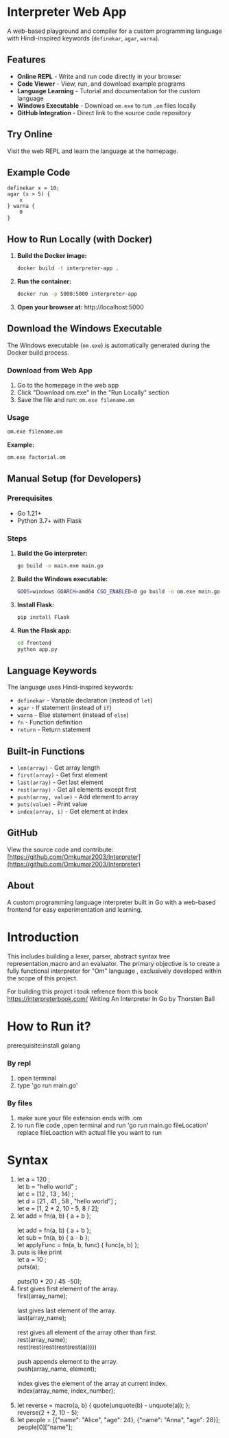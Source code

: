 # Interpreter Web App

A web-based playground and compiler for a custom programming language with Hindi-inspired keywords (`definekar`, `agar`, `warna`).

## Features

* **Online REPL** - Write and run code directly in your browser
* **Code Viewer** - View, run, and download example programs
* **Language Learning** - Tutorial and documentation for the custom language
* **Windows Executable** - Download `om.exe` to run `.om` files locally
* **GitHub Integration** - Direct link to the source code repository

## Try Online

Visit the web REPL and learn the language at the homepage.

## Example Code

```om
definekar x = 10;
agar (x > 5) {
    x
} warna {
    0
}
```

## How to Run Locally (with Docker)

1. **Build the Docker image:**
   ```bash
   docker build -t interpreter-app .
   ```

2. **Run the container:**
   ```bash
   docker run -p 5000:5000 interpreter-app
   ```

3. **Open your browser at:** http://localhost:5000

## Download the Windows Executable

The Windows executable (`om.exe`) is automatically generated during the Docker build process.

### Download from Web App
1. Go to the homepage in the web app
2. Click "Download om.exe" in the "Run Locally" section
3. Save the file and run: `om.exe filename.om`

### Usage
```bash
om.exe filename.om
```

**Example:**
```bash
om.exe factorial.om
```

## Manual Setup (for Developers)

### Prerequisites
* Go 1.21+
* Python 3.7+ with Flask

### Steps
1. **Build the Go interpreter:**
   ```bash
   go build -o main.exe main.go
   ```

2. **Build the Windows executable:**
   ```bash
   GOOS=windows GOARCH=amd64 CGO_ENABLED=0 go build -o om.exe main.go
   ```

3. **Install Flask:**
   ```bash
   pip install Flask
   ```

4. **Run the Flask app:**
   ```bash
   cd frontend
   python app.py
   ```

## Language Keywords

The language uses Hindi-inspired keywords:
- `definekar` - Variable declaration (instead of `let`)
- `agar` - If statement (instead of `if`)
- `warna` - Else statement (instead of `else`)
- `fn` - Function definition
- `return` - Return statement

## Built-in Functions

- `len(array)` - Get array length
- `first(array)` - Get first element
- `last(array)` - Get last element
- `rest(array)` - Get all elements except first
- `push(array, value)` - Add element to array
- `puts(value)` - Print value
- `index(array, i)` - Get element at index

## GitHub

View the source code and contribute: [https://github.com/Omkumar2003/Interpreter](https://github.com/Omkumar2003/Interpreter)

## About

A custom programming language interpreter built in Go with a web-based frontend for easy experimentation and learning.

<h1>Introduction</h1>
<p></p>This includes building a lexer, parser, abstract syntax tree representation,macro and an evaluator.
The primary objective is to create a fully functional interpreter for "Om" language , exclusively developed
within the scope of this project.

For building this projrct i took refrence from this book
https://interpreterbook.com/
Writing An Interpreter In Go by Thorsten Ball
</p>

<h1>How to Run it?</h1>
prerequisite:install golang
<h3>By repl</h3>
<ol>
<li>open terminal</li>
<li>type 'go run main.go'</li>
</ol>

<h3>By files</h3>
<ol><li>make sure your file extension ends with .om</li>
<li>to run file code ,open terminal and run 'go run main.go fileLocation' replace fileLoaction with actual file you want to run </li></ol>



<H1>Syntax</H1>

<ol>
  <li>
    let a = 120 ; <br>
    let b = "hello world" ;<br>
    let c = [12 , 13 , 14] ;<br>
    let d = [21 , 41 , 58 , "hello world"] ;<br>
    let e = [1, 2 * 2, 10 - 5, 8 / 2];<br>
  </li>
  <li>
    let add = fn(a, b) { a + b }; <br><br>
    let add = fn(a, b) { a + b };<br>
    let sub = fn(a, b) { a - b };<br>
    let applyFunc = fn(a, b, func) { func(a, b) };<br>
  </li>
  <li>
    puts is like print<br>
    let a = 10 ; <br>
    puts(a); <br><br>
    puts(10 * 20 / 45 -50);
  </li>
  <li>
    first gives first element of the array.
    <br>
    first(array_name);<br>
    <br>
    last gives last element of the array.
    <br>
    last(array_name);<br>
    <br>
    rest gives all element of the array other than first.
    <br>
    rest(array_name);<br>
    rest(rest(rest(rest(rest(a)))))<br>
    <br>
    push appends element to the array.
    <br>
    push(array_name, element);<br>
    <br>
    index gives the  element of the array at current index.
    <br>
    index(array_name, index_number);<br>
    <br>

  </li>
  <li>
    	let reverse = macro(a, b) { quote(unquote(b) - unquote(a)); };<br>
			reverse(2 + 2, 10 - 5);<br>
  </li>
  <li>
    let people = [{"name": "Alice", "age": 24}, {"name": "Anna", "age": 28}];<br>
    people[0]["name"];<br>

  </li>

</ol>
